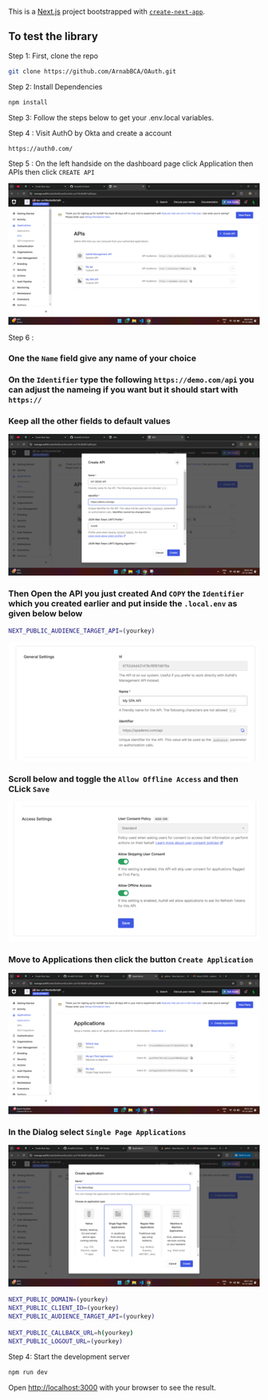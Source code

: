 This is a [Next.js](https://nextjs.org) project bootstrapped with [`create-next-app`](https://nextjs.org/docs/app/api-reference/cli/create-next-app).

## To test the library

Step 1: First, clone the repo

```bash
git clone https://github.com/ArnabBCA/OAuth.git
```

Step 2: Install Dependencies

```bash
npm install
```

Step 3: Follow the steps below to get your .env.local variables.

Step 4 : Visit AuthO by Okta and create a account

```bash
https://auth0.com/
```

Step 5 : On the left handside on the dashboard page click Application then APIs then click `CREATE API`

![alt text](image.png)

Step 6 :
### One the `Name` field give any name of your choice 

### On the `Identifier` type the following `https://demo.com/api` you can adjust the nameing if you want but it should start with `https://`
### Keep all the other fields to default values
![alt text](image-1.png)
### Then Open the API you just created And `COPY` the `Identifier` which you created earlier and put inside the `.local.env` as given below below
```bash
NEXT_PUBLIC_AUDIENCE_TARGET_API=(yourkey)
```
![alt text](image-2.png)

### Scroll below and toggle the `Allow Offline Access` and then CLick `Save`

![alt text](image-3.png)

### Move to Applications then click the button `Create Application`


![alt text](image-4.png)

### In the Dialog select `Single Page Applications`

![alt text](image-5.png)
<br />

```bash
NEXT_PUBLIC_DOMAIN=(yourkey)
NEXT_PUBLIC_CLIENT_ID=(yourkey)
NEXT_PUBLIC_AUDIENCE_TARGET_API=(yourkey)

NEXT_PUBLIC_CALLBACK_URL=h(yourkey)
NEXT_PUBLIC_LOGOUT_URL=(yourkey)
```

Step 4: Start the development server
```bash
npm run dev
```

Open [http://localhost:3000](http://localhost:3000) with your browser to see the result.